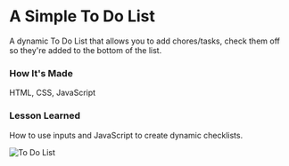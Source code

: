 # A Simple To Do List 

A dynamic To Do List that allows you to add chores/tasks, check them off so they're added to the bottom of the list.

### How It's Made

HTML, CSS, JavaScript

### Lesson Learned

How to use inputs and JavaScript to create dynamic checklists. 

![To Do List](https://imgur.com/a/wl2O08K)
